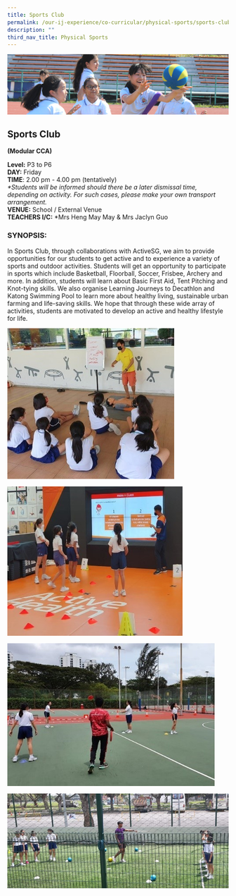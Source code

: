 ```yaml
---
title: Sports Club
permalink: /our-ij-experience/co-curricular/physical-sports/sports-club
description: ""
third_nav_title: Physical Sports
---
```

![](/images/subpage.jpg)

## Sports Club

**(Modular CCA)**

  

**Level:** P3 to P6<br>
**DAY:** Friday<br>
**TIME**: 2.00 pm - 4.00 pm (tentatively)<br>
_\*Students will be informed should there be a later dismissal time, depending on activity. For such cases, please make your own transport arrangement._ <br>
**VENUE:** School / External Venue<br>
**TEACHERS I/C:** \*Mrs Heng May May & Mrs Jaclyn Guo

### SYNOPSIS:


In Sports Club, through collaborations with ActiveSG, we aim to provide opportunities for our students to get active and to experience a variety of sports and outdoor activities. Students will get an opportunity to participate in sports which include Basketball, Floorball, Soccer, Frisbee, Archery and more. In addition, students will learn about Basic First Aid, Tent Pitching and Knot-tying skills. We also organise Learning Journeys to Decathlon and Katong Swimming Pool to learn more about healthy living, sustainable urban farming and life-saving skills. We hope that through these wide array of activities, students are motivated to develop an active and healthy lifestyle for life.

![](/images/Co%20Curricular/Sports%20Club_1.jpg)

![](/images/Co%20Curricular/Sports%20Club_2.jpg)

![](/images/Co%20Curricular/Sports%20Club_3.jpg)

![](/images/Co%20Curricular/Sports%20Club_4.jpg)